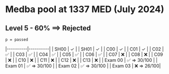 # Medba pool at 1337 MED (July 2024)

## Level 5 - 60% ==> Rejected

``` p = passed ```

|----------|----------|
| SH00 | ✓ |
| SH01 | ✓ |
| C00 | ✓ |
| C01 | ✓ |
| C02 | ✅ |
| C03 | ✅ |
| C04 | ✅ |
| C05 | ✅ |
| C06 | ✅ |
| C07 | ❌ |
| C08 | ❌ |
| C09 | ❌ |
| C10 | ❌ |
| C11 | ❌ |
| C12 | ❌ |
| C13 | ❌ |
| Exam 00 | ✅ => 30/100 |
| Exam 01 | ✅ => 30/100 |
| Exam 02 | ✅ => 30/100 |
| Exam 03 | ❌ => 26/100|
